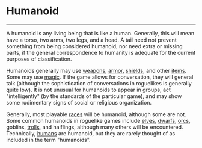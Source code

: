 # Humanoid

---

A humanoid is any living being that is like a human. Generally, this will mean have a torso, two arms, two legs, and a head. A tail need not prevent something from being considered humanoid, nor need extra or missing parts, if the general correspondence to humanity is adequate for the current purposes of classification.

Humanoids generally may use [weapons](weapon.md), [armor](armor.md), [shields](shield.md), and other [items](items.md). Some may use [magic](magic.md). If the game allows for conversation, they will general talk (although the sophistication of conversations in roguelikes is generally quite low). It is not unusual for humanoids to appear in groups, act "intelligently" (by the standards of the particular game), and may show some rudimentary signs of social or religious organization.

Generally, most playable [races](race.md) will be humanoid, although some are not. Some common humanoids in roguelike games include [elves](elf.md), [dwarfs](dwarf.md), [orcs](orc.md), goblins, [trolls](troll), and halflings, although many others will be encountered. Technically, [humans](human.md) are humanoid, but they are rarely thought of as included in the term "humanoids".
